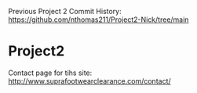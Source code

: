 Previous Project 2 Commit History: 
https://github.com/nthomas211/Project2-Nick/tree/main


# Project2
Contact page for tihs site:
http://www.suprafootwearclearance.com/contact/
